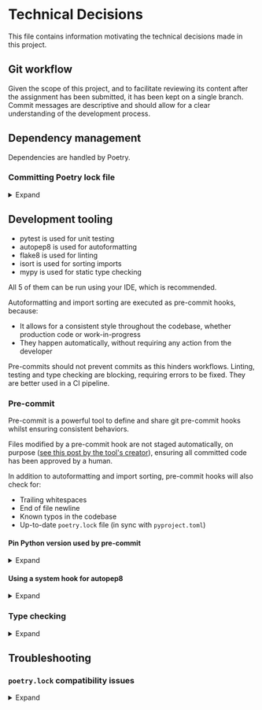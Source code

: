 # Technical Decisions

This file contains information motivating the technical decisions made in this project.

## Git workflow

Given the scope of this project, and to facilitate reviewing its content after the assignment has been submitted, it has been kept on a single branch. Commit messages are descriptive and should allow for a clear understanding of the development process.

## Dependency management

Dependencies are handled by Poetry.

### Committing Poetry lock file

<details>
    <summary>Expand</summary>

Poetry developers recommend adding the `poetry.lock` file to version control, as it allows for reproducible builds. For more information on this matter:

- See the [Poetry docs](https://python-poetry.org/docs/basic-usage/#as-an-application-developer)
- See this [Rust Cargo Book extract](https://doc.rust-lang.org/cargo/faq.html#why-have-cargolock-in-version-control) on `Cargo.lock`, which has the same purpose

Additionally, Poetry produces a 'universal' file, as can be seen when going through the file, or as outlined in this [StackOverflow answer by a Poetry maintainer](https://stackoverflow.com/questions/61037557/should-i-commit-lock-file-changes-separately-what-should-i-write-for-the-commi/74045098#74045098). The artifact can be shared between developers working in different environments.

The `poetry.lock` file is kept in sync with the dependencies declaration in `pyproject.toml` using a pre-commit hook.

</details>

## Development tooling

- pytest is used for unit testing
- autopep8 is used for autoformatting
- flake8 is used for linting
- isort is used for sorting imports
- mypy is used for static type checking

All 5 of them can be run using your IDE, which is recommended.

Autoformatting and import sorting are executed as pre-commit hooks, because:

- It allows for a consistent style throughout the codebase, whether production code or work-in-progress
- They happen automatically, without requiring any action from the developer

Pre-commits should not prevent commits as this hinders workflows. Linting, testing and type checking are blocking, requiring errors to be fixed. They are better used in a CI pipeline.

### Pre-commit

Pre-commit is a powerful tool to define and share git pre-commit hooks whilst ensuring consistent behaviors.

Files modified by a pre-commit hook are not staged automatically, on purpose ([see this post by the tool's creator](https://stackoverflow.com/questions/64309766/prettier-using-pre-commit-com-does-not-re-stage-changes/64309843#64309843)), ensuring all committed code has been approved by a human.

In addition to autoformatting and import sorting, pre-commit hooks will also check for:
- Trailing whitespaces
- End of file newline
- Known typos in the codebase
- Up-to-date `poetry.lock` file (in sync with `pyproject.toml`)

#### Pin Python version used by pre-commit

<details>
    <summary>Expand</summary>

In this project, the Python version used by pre-commit is pinned, to ensure consistent behavior. Pre-commit creates an isolated environment for each hook [as outlined by the tool's creator](https://stackoverflow.com/a/70780205). By default, it will use the system-installed version of the requested language ([see the docs](https://pre-commit.com/#overriding-language-version)). If pre-commit is installed in a virtual environment, it will use this environment version, so this should not be an issue in general.

</details>

#### Using a system hook for autopep8

<details>
    <summary>Expand</summary>

There are two issues with using the standard hook:
- After some testing, I believe it does not use the `pyproject.toml` configuration
- There is no simple way to sync the versions installed by Poetry and used by pre-commit

This last point is by-design ([see the end of this StackOverflow answer](https://stackoverflow.com/questions/70778806/pre-commit-not-using-virtual-environment/70780205#70780205)). This is an issue because:

- Having autopep8 managed by Poetry allows its use in IDEs
- Having autopep8 as a pre-commit ensures consistency throughout the codebase and speeds up code integration
- The same version must be used everywhere to ensure consistency

I believe the best path is to run the autopep8 managed by Poetry as a pre-commit.
This is discouraged by pre-commit's author ([see his reasoning](https://stackoverflow.com/questions/72888074/how-to-configure-pre-commit-config-yaml-to-work-with-poetry/72888197#72888197)). However, in the present case, contributors have their dependencies managed by Poetry.

Alternatives are:

- Use the [sync_with_poetry](https://github.com/floatingpurr/sync_with_poetry) pre-commit

This would not allow the use of the configuration from `pyproject.toml`.

- Users could run pre-commit hook when they need to and not rely on Poetry for autopep8

This could be used in an IDE, [as suggested here by a pre-commit maintainer](https://stackoverflow.com/questions/70127649/how-to-have-a-single-source-of-truth-for-poetry-and-pre-commit-package-version/70136571#70136571).
Examples [for PyCharm](https://stackoverflow.com/questions/76062147/how-to-run-pre-commit-on-current-active-file-in-pycharm), [for VSCode](https://github.com/magicmark/pre-commit-vscode).
Those integrations are cumbersome and clunky and should not be imposed on contributors.

</details>

### Type checking
<details>
    <summary>Expand</summary>

MyPy's type checking is configured to allow gradual typing. Type hints are powerful and can be used to improve code quality. However, they should not hinder readability and flexibility. Advanced functionalities, such as TypeVars, can be used to limit clutter.

They helped me catch an issue in the `BasicLayerNorm` implementation, where wrong keywords were given to `torch.Tensor.mean()` and `torch.Tensor.std()`. The issue was transparent, as their interpretation as positional arguments provided the correct result.

I believe type hints are beneficial to this assignment, and to any production-grade codebase.

There is redundancy between type checking and docstrings. [The Numpy style provides no guidance on this matter](https://github.com/numpy/numpydoc/issues/196). I believe keeping type hinting only in function signatures makes more sense, as documentation generation tools can integrate them. Ultimately, teams should set their own guidelines.

</details>

## Troubleshooting

### `poetry.lock` compatibility issues

<details>
    <summary>Expand</summary>

Poetry updates can change `poetry.lock` format, rendering it unusable to prior versions. There is currently no straightforward way to enforce a specific Poetry version using the tool alone ([relevant GitHub issue](https://github.com/python-poetry/poetry/issues/3316)). I recommend using the Poetry version outlined in this project's README.

</details>
